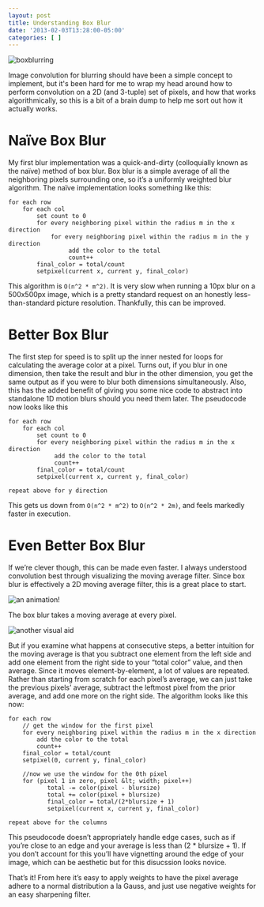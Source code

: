 ```yaml
---
layout: post
title: Understanding Box Blur
date: '2013-02-03T13:28:00-05:00'
categories: [ ]
---
```


![boxblurring](http://media.tumblr.com/dc5d89b5f9066f3c16f6b08d092006c5/tumblr_inline_mhnpyxtIDn1qz4rgp.png)

Image convolution for blurring should have been a simple concept to implement, but it's been hard for me to wrap my head around how to perform convolution on a 2D (and 3-tuple) set of pixels, and how that works algorithmically, so this is a bit of a brain dump to help me sort out how it actually works.

# Naïve Box Blur

My first blur implementation was a quick-and-dirty (colloquially known as the naïve) method of box blur. Box blur is a simple average of all the neighboring pixels surrounding one, so it’s a uniformly weighted blur algorithm. The naïve implementation looks something like this:

    for each row
        for each col
            set count to 0
            for every neighboring pixel within the radius m in the x direction
                for every neighboring pixel within the radius m in the y direction
                     add the color to the total
                     count++
            final_color = total/count
            setpixel(current x, current y, final_color)

This algorithm is `O(n^2 * m^2)`. It is very slow when running a 10px blur on a 500x500px image, which is a pretty standard request on an honestly less-than-standard picture resolution. Thankfully, this can be improved.

# Better Box Blur

The first step for speed is to split up the inner nested for loops for calculating the average color at a pixel. Turns out, if you blur in one dimension, then take the result and blur in the other dimension, you get the same output as if you were to blur both dimensions simultaneously. Also, this has the added benefit of giving you some nice code to abstract into standalone 1D motion blurs should you need them later. The pseudocode now looks like this

    for each row
        for each col
            set count to 0
            for every neighboring pixel within the radius m in the x direction
                 add the color to the total
                 count++
            final_color = total/count
            setpixel(current x, current y, final_color)

    repeat above for y direction


This gets us down from `O(n^2 * m^2)` to `O(n^2 * 2m)`, and feels markedly faster in execution.

# Even Better Box Blur

If we’re clever though, this can be made even faster. I always understood convolution best through visualizing the moving average filter. Since box blur is effectively a 2D moving average filter, this is a great place to start.

![an animation!](http://media.tumblr.com/b0cf1bb2bd44a313e91c17e62d6e5d99/tumblr_inline_mhno77BzvU1qz4rgp.gif)

The box blur takes a moving average at every pixel.

![another visual aid](http://media.tumblr.com/a377a920f3680b3ba615a69ec7d413fe/tumblr_inline_mhno8oNF0T1qz4rgp.png)

But if you examine what happens at consecutive steps, a better intuition for the moving average is that you subtract one element from the left side and add one element from the right side to your “total color” value, and then average. Since it moves element-by-element, a lot of values are repeated. Rather than starting from scratch for each pixel’s average, we can just take the previous pixels’ average, subtract the leftmost pixel from the prior average, and add one more on the right side. The algorithm looks like this now:

    for each row
        // get the window for the first pixel
        for every neighboring pixel within the radius m in the x direction
            add the color to the total
            count++
        final_color = total/count
        setpixel(0, current y, final_color)

        //now we use the window for the 0th pixel
        for (pixel 1 in zero, pixel &lt; width; pixel++)
               total -= color(pixel - blursize)
               total += color(pixel + blursize)
               final_color = total/(2*blursize + 1)
               setpixel(current x, current y, final_color)

    repeat above for the columns


This pseudocode doesn’t appropriately handle edge cases, such as if you’re close to an edge and your average is less than (2 * blursize + 1). If you don’t account for this you’ll have vignetting around the edge of your image, which can be aesthetic but for this disucssion looks novice.

That’s it! From here it’s easy to apply weights to have the pixel average adhere to a normal distribution a la Gauss, and just use negative weights for an easy sharpening filter.
